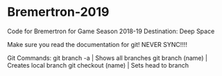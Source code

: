 # Bremertron-2019
Code for Bremertron for Game Season 2018-19 Destination: Deep Space

Make sure you read the documentation for git!
NEVER SYNC!!!!

Git Commands:
git branch -a | Shows all branches
git branch (name) | Creates local branch
git checkout (name) | Sets head to branch
